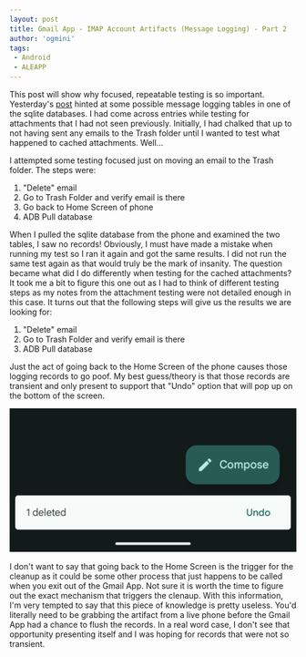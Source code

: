 ```yaml
---
layout: post
title: Gmail App - IMAP Account Artifacts (Message Logging) - Part 2
author: 'ogmini'
tags:
 - Android
 - ALEAPP
---
```


This post will show why focused, repeatable testing is so important. Yesterday's [post](https://ogmini.github.io/2025/10/11/Gmail-App-IMAP-Account-Message-Log-Part-1.html) hinted at some possible message logging tables in one of the sqlite databases. I had come across entries while testing for attachments that I had not seen previously. Initially, I had chalked that up to not having sent any emails to the Trash folder until I wanted to test what happened to cached attachments. Well...

I attempted some testing focused just on moving an email to the Trash folder. The steps were:

1. "Delete" email
2. Go to Trash Folder and verify email is there
3. Go back to Home Screen of phone
4. ADB Pull database

When I pulled the sqlite database from the phone and examined the two tables, I saw no records! Obviously, I must have made a mistake when running my test so I ran it again and got the same results. I did not run the same test again as that would truly be the mark of insanity. The question became what did I do differently when testing for the cached attachments? It took me a bit to figure this one out as I had to think of different testing steps as my notes from the attachment testing were not detailed enough in this case. It turns out that the following steps will give us the results we are looking for:

1. "Delete" email
2. Go to Trash Folder and verify email is there
3. ADB Pull database

Just the act of going back to the Home Screen of the phone causes those logging records to go poof. My best guess/theory is that those records are transient and only present to support that "Undo" option that will pop up on the bottom of the screen. 

![Undo Option](/images/gmailimap/undo-option.png)

I don't want to say that going back to the Home Screen is the trigger for the cleanup as it could be some other process that just happens to be called when you exit out of the Gmail App. Not sure it is worth the time to figure out the exact mechanism that triggers the clenaup. With this information, I'm very tempted to say that this piece of knowledge is pretty useless. You'd literally need to be grabbing the artifact from a live phone before the Gmail App had a chance to flush the records. In a real word case, I don't see that opportunity presenting itself and I was hoping for records that were not so transient. 